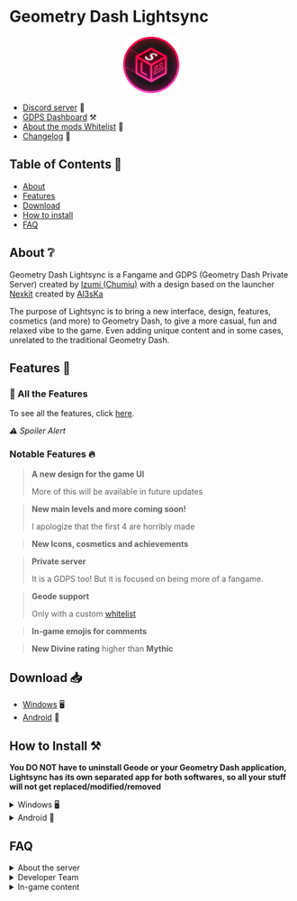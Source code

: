 # Geometry Dash Lightsync

<p align="center">
  <img src="assets/Logo.png" width="100px"></img>
  </p>

* [Discord server](https://discord.com/invite/mvbjWdC6cF) 💭
* [GDPS Dashboard](https://gdlightsync.ps.fhgdps.com/dashboard/) ⚒️
* [About the mods Whitelist](https://github.com/GeometryDash-Lightsync/Geode-mods-whitelist) 📑
* [Changelog](https://github.com/GeometryDash-Lightsync/Changelog-history) 📑

## Table of Contents 📜
* [About](#about-)
* [Features](#features-)
* [Download](#download-)
* [How to install](#how-to-install-%EF%B8%8F)
* [FAQ](#faq)

## About ❔

Geometry Dash Lightsync is a Fangame and GDPS (Geometry Dash Private Server) created by [Izumi (Chumiu)](https://github.com/Chumiu) with a design based on the launcher [Nexkit](https://github.com/Al3sKa/NexKit) created by [Al3sKa](https://github.com/Al3sKa)

The purpose of Lightsync is to bring a new interface, design, features, cosmetics (and more) to Geometry Dash, to give a more casual, fun and relaxed vibe to the game. Even adding unique content and in some cases, unrelated to the traditional Geometry Dash.

## Features 💫

### 🌙 All the Features

To see all the features, click [here](features.md). 

*⚠️ Spoiler Alert*

### Notable Features 🔥

> **A new design for the game UI**
> 
> More of this will be available in future updates

> **New main levels and more coming soon!**
> 
> I apologize that the first 4 are horribly made

> **New Icons, cosmetics and achievements**

> **Private server**
> 
> It is a GDPS too! But it is focused on being more of a fangame.

> **Geode support**
> 
> Only with a custom [whitelist](https://github.com/GeometryDash-Lightsync/Geode-mods-whitelist)

> **In-game emojis for comments**

> **New Divine rating**
> higher than **Mythic**

## Download 📥

* [Windows]() 🖥️
* [Android]() 📱

## How to Install ⚒️

**You DO NOT have to uninstall Geode or your Geometry Dash application, Lightsync has its own separated app for both softwares, so all your stuff will not get replaced/modified/removed**

<details>

<summary>Windows 🖥️</summary>

Extract the .zip file and run the executable "Lightsync.exe"
![image](https://github.com/user-attachments/assets/9e1017e3-f86d-4099-93ea-7706c6e88163)


</details>

<details>

<summary>Android 📱</summary>


## Core installation

Unzip the file and go to the APK’s folder, then install the app named “Lightsync Core” as a normal APK file.

![image](https://github.com/user-attachments/assets/dfe53492-ab73-423f-8ba6-f54fd74f2ff6)

## Launcher Installation

As same as the Core, just install it as a normal APK. After installing it, just open it.

## Important

Open the game after installation, you need to download Geode assets for installing the rest of Lightsync's stuff, you may notice that loading layer is a bit strange

![image](https://github.com/user-attachments/assets/7593cfc1-9075-4168-bf27-89a8720ebaa3)

If you did everything good, the launcher will show this message: “Geode is not
installed” and will start downloading Geode assets. After the download, open the
game and wait to the in-game download finishes.

*Note: The game must crash after a small period of time when the download had
finished, that is normal, as you don’t have some assets that belong to the
dependencies.*

## Dependencies

After all the process, the game should made a couple of files on the Android folder.

You have to copy all the .geode files on the folder named “Dependencies”

![image](https://github.com/user-attachments/assets/22d18965-4b7b-4f7b-a099-dd9881e3fddd)

And paste them to the next path:
* *your storage path*/Android/media/com.glsync.launcher/game/geode/mods

And then, open the game!


</details>


## FAQ

<details>
<summary>About the server</summary>
</details>

<details>
<summary>Developer Team</summary>
</details>

<details>
<summary>In-game content</summary>
</details>
